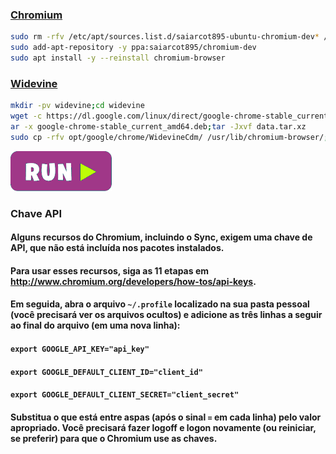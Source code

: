 ### [Chromium](https://pt.wikipedia.org/wiki/Chromium)
```bash
sudo rm -rfv /etc/apt/sources.list.d/saiarcot895-ubuntu-chromium-dev* /etc/apt/trusted.gpg.d/saiarcot895-ubuntu-chromium-dev*
sudo add-apt-repository -y ppa:saiarcot895/chromium-dev
sudo apt install -y --reinstall chromium-browser
```

### [Widevine](https://www.widevine.com/)
```bash
mkdir -pv widevine;cd widevine
wget -c https://dl.google.com/linux/direct/google-chrome-stable_current_amd64.deb
ar -x google-chrome-stable_current_amd64.deb;tar -Jxvf data.tar.xz
sudo cp -rfv opt/google/chrome/WidevineCdm/ /usr/lib/chromium-browser/;cd ..;rm -rfv widevine
```
[![bashrun-url](images/bashrun-url.png)](br:chromium)

### **Chave API**

#### Alguns recursos do Chromium, incluindo o Sync, exigem uma chave de API, que não está incluída nos pacotes instalados.
#### Para usar esses recursos, siga as 11 etapas em http://www.chromium.org/developers/how-tos/api-keys.
#### Em seguida, abra o arquivo `~/.profile` localizado na sua pasta pessoal (você precisará ver os arquivos ocultos) e adicione as três linhas a seguir ao final do arquivo (em uma nova linha):

#### `export GOOGLE_API_KEY="api_key"`
#### `export GOOGLE_DEFAULT_CLIENT_ID="client_id"`
#### `export GOOGLE_DEFAULT_CLIENT_SECRET="client_secret"`

#### Substitua o que está entre aspas (após o sinal `=` em cada linha) pelo valor apropriado. Você precisará fazer logoff e logon novamente (ou reiniciar, se preferir) para que o Chromium use as chaves.